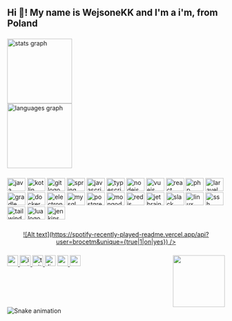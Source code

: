 <h2 align="left">Hi 👋! My name is WejsoneKK and I'm a i'm, from Poland</h2>

###

<div align="left">
  <img src="https://github-readme-stats.vercel.app/api?username=WejsoneKK&hide_title=false&hide_rank=false&show_icons=true&include_all_commits=true&count_private=true&disable_animations=false&theme=solarized-dark&locale=en&hide_border=false" height="150" alt="stats graph" /> <br>
  <img src="https://github-readme-stats.vercel.app/api/top-langs?username=WejsoneKK&locale=en&hide_title=false&layout=default &card_width=320&langs_count=5&theme=solarized-dark&hide_border=false" height="150" alt="languages graph"  />
</div>

###

<div align="left">
  <img src="https://cdn.jsdelivr.net/gh/devicons/devicon/icons/java/java-plain.svg" height="30" width="42" alt="java logo"  />
  <img src="https://cdn.jsdelivr.net/gh/devicons/devicon/icons/kotlin/kotlin-plain.svg" height="30" width="42" alt="kotlin logo"  />
  <img src="https://cdn.jsdelivr.net/gh/devicons/devicon/icons/git/git-plain.svg" height="30" width="42" alt="git logo"  />
  <img src="https://cdn.jsdelivr.net/gh/devicons/devicon/icons/spring/spring-plain.svg" height="30" width="42" alt="spring logo"  />
  <img src="https://cdn.jsdelivr.net/gh/devicons/devicon/icons/javascript/javascript-plain.svg" height="30" width="42" alt="javascript logo"  />
  <img src="https://cdn.jsdelivr.net/gh/devicons/devicon/icons/typescript/typescript-original.svg" height="30" width="42" alt="typescript logo"  />
  <img src="https://cdn.jsdelivr.net/gh/devicons/devicon/icons/nodejs/nodejs-plain-wordmark.svg" height="30" width="42" alt="nodejs logo"  />
  <img src="https://cdn.jsdelivr.net/gh/devicons/devicon/icons/vuejs/vuejs-plain.svg" height="30" width="42" alt="vuejs logo"  />
  <img src="https://cdn.jsdelivr.net/gh/devicons/devicon/icons/react/react-original-wordmark.svg" height="30" width="42" alt="react logo"  />
  <img src="https://cdn.jsdelivr.net/gh/devicons/devicon/icons/php/php-plain.svg" height="30" width="42" alt="php logo"  />
  <img src="https://cdn.jsdelivr.net/gh/devicons/devicon/icons/laravel/laravel-plain-wordmark.svg" height="30" width="42" alt="laravel logo"  />
  <img src="https://cdn.jsdelivr.net/gh/devicons/devicon/icons/gradle/gradle-plain-wordmark.svg" height="30" width="42" alt="gradle logo"  />
  <img src="https://cdn.jsdelivr.net/gh/devicons/devicon/icons/docker/docker-plain-wordmark.svg" height="30" width="42" alt="docker logo"  />
  <img src="https://cdn.jsdelivr.net/gh/devicons/devicon/icons/electron/electron-original.svg" height="30" width="42" alt="electron logo"  />
  <img src="https://cdn.jsdelivr.net/gh/devicons/devicon/icons/mysql/mysql-original-wordmark.svg" height="30" width="42" alt="mysql logo"  />
  <img src="https://cdn.jsdelivr.net/gh/devicons/devicon/icons/postgresql/postgresql-plain.svg" height="30" width="42" alt="postgresql logo"  />
  <img src="https://cdn.jsdelivr.net/gh/devicons/devicon/icons/mongodb/mongodb-original-wordmark.svg" height="30" width="42" alt="mongodb logo"  />
  <img src="https://cdn.jsdelivr.net/gh/devicons/devicon/icons/redis/redis-original-wordmark.svg" height="30" width="42" alt="redis logo"  />
  <img src="https://cdn.jsdelivr.net/gh/devicons/devicon/icons/jetbrains/jetbrains-original.svg" height="30" width="42" alt="jetbrains logo"  />
  <img src="https://cdn.jsdelivr.net/gh/devicons/devicon/icons/slack/slack-original.svg" height="30" width="42" alt="slack logo"  />
  <img src="https://cdn.jsdelivr.net/gh/devicons/devicon/icons/linux/linux-original.svg" height="30" width="42" alt="linux logo"  />
  <img src="https://cdn.jsdelivr.net/gh/devicons/devicon/icons/ssh/ssh-original-wordmark.svg" height="30" width="42" alt="ssh logo"  />
  <img src="https://cdn.jsdelivr.net/gh/devicons/devicon/icons/tailwindcss/tailwindcss-plain.svg" height="30" width="42" alt="tailwindcss logo"  />
  <img src="https://cdn.jsdelivr.net/gh/devicons/devicon/icons/lua/lua-original.svg" height="30" width="42" alt="lua logo"  />
  <img src="https://cdn.jsdelivr.net/gh/devicons/devicon/icons/jenkins/jenkins-original.svg" height="30" width="42" alt="jenkins logo"  />
</div>

###

<div align="center">
  <a href="https://open.spotify.com/user/brocetm">
    ![Alt text](https://spotify-recently-played-readme.vercel.app/api?user=brocetm&unique={true|1|on|yes}) />
  </a>
</div>

###

<img align="right" height="120" src="https://i.imgur.com/fMcV9lj.png"  />

###

<div align="left">
  <a href="https://youtube.com/@WejsoneKK" target="_blank">
    <img src="https://img.shields.io/static/v1?message=Youtube&logo=youtube&label=Czasem tu wpadnę&color=FF0000&logoColor=white&labelColor=&style=for-the-badge" height="25" alt="youtube logo"  />
  </a>
  <a href="https://instagram.com/pies_pchelka" target="_blank">
    <img src="https://img.shields.io/static/v1?message=Instagram&logo=instagram&label=Stópki psa&color=E4405F&logoColor=white&labelColor=&style=for-the-badge" height="25" alt="instagram logo"  />
  </a>
  <a href="https://twitch.tv/wejsonekk" target="_blank">
    <img src="https://img.shields.io/static/v1?message=Twitch&logo=twitch&label=Czasem tu wpadnę&color=9146FF&logoColor=white&labelColor=&style=for-the-badge" height="25" alt="twitch logo"  />
  </a>
  <img src="https://img.shields.io/static/v1?message=Discord&logo=discord&label=Mój serwer&color=7289DA&logoColor=white&labelColor=&style=for-the-badge" height="25" alt="discord logo"  />
  <a href="https://www.paypal.com/paypalme/wejsonekk" target="_blank">
    <img src="https://img.shields.io/static/v1?message=PayPal&logo=paypal&label=Biznesowy&color=00457C&logoColor=white&labelColor=&style=for-the-badge" height="25" alt="paypal logo"  />
  </a>
  <a href="mailto:wejsonekk.contact@gmail.com" target="_blank">
    <img src="https://img.shields.io/static/v1?message=Gmail&logo=gmail&label=Kontakt Biznesowy&color=D14836&logoColor=white&labelColor=&style=for-the-badge" height="25" alt="gmail logo"  />
  </a>
</div>

###

<br clear="both">

<img src="https://raw.githubusercontent.com/WejsoneKK/WejsoneKK/blob/output/snake.svg" alt="Snake animation" />

###
